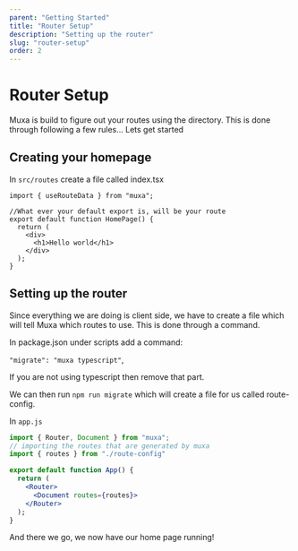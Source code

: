 ```yaml
---
parent: "Getting Started"
title: "Router Setup"
description: "Setting up the router"
slug: "router-setup"
order: 2
---
```


# Router Setup

Muxa is build to figure out your routes using the directory. This is done
through following a few rules... Lets get started

## Creating your homepage

In `src/routes` create a file called index.tsx

```tsx
import { useRouteData } from "muxa";

//What ever your default export is, will be your route
export default function HomePage() {
  return (
    <div>
      <h1>Hello world</h1>
    </div>
  );
}
```

## Setting up the router

Since everything we are doing is client side, we have to create a file which
will tell Muxa which routes to use. This is done through a command.

In package.json under scripts add a command:

`"migrate": "muxa typescript"`,

If you are not using typescript then remove that part.

We can then run `npm run migrate` which will create a file for us called
route-config.

In `app.js`

```jsx
import { Router, Document } from "muxa";
// importing the routes that are generated by muxa
import { routes } from "./route-config"

export default function App() {
  return (
    <Router>
      <Document routes={routes}>
    </Router>
  );
}
```

And there we go, we now have our home page running!
